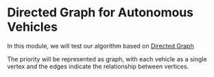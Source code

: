 
# Directed Graph for Autonomous Vehicles

In this module, we will test our algorithm based on [Directed Graph](https://en.wikipedia.org/wiki/Directed_graph)

The priority will be represented as graph, with each vehicle as a single vertex and the edges indicate the relationship between vertices.